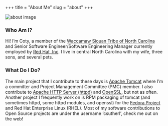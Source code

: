 +++
title = "About Me"
slug = "about"
+++

![about image](/images/coty-o.jpg)

### Who Am I?

Hi! I’m Coty, a member of the [Waccamaw Siouan Tribe of North Carolina](https://waccamaw-siouan.org/) and Senior Software Engineer/Software Engineering Manager currently employed by [Red Hat, Inc](https://www.redhat.com/). I live in central North Carolina with my wife, three sons, and several pets.

### What Do I Do?

The main project that I contribute to these days is [Apache Tomcat](https://tomcat.apache.org/) where I’m a committer and Project Management Committee (PMC) member. I also contribute to [Apache HTTP Server (httpd)](https://httpd.apache.org/) and [OpenSSL](https://www.openssl.org/), but not as often. Another project I frequently work on is RPM packaging of tomcat (and sometimes httpd, some httpd modules, and openssl) for the [Fedora Project](https://fedoraproject.org/) and Red Hat Enterprise Linux (RHEL). Most of my software contributions to Open Source projects are under the username ‘csutherl’, check me out on the web!
